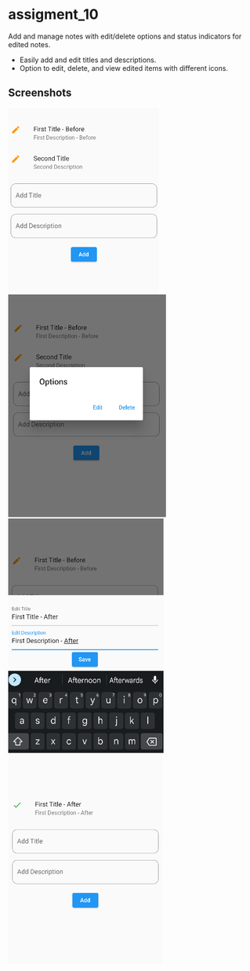 # assigment_10

Add and manage notes with edit/delete options and status indicators for edited notes.

- Easily add and edit titles and descriptions.
- Option to edit, delete, and view edited items with different icons.

## Screenshots

![Screenshot of the application](images/ss1.png)
![Screenshot of the application](images/ss2.png)
![Screenshot of the application](images/ss3.png)
![Screenshot of the application](images/ss4.png)
